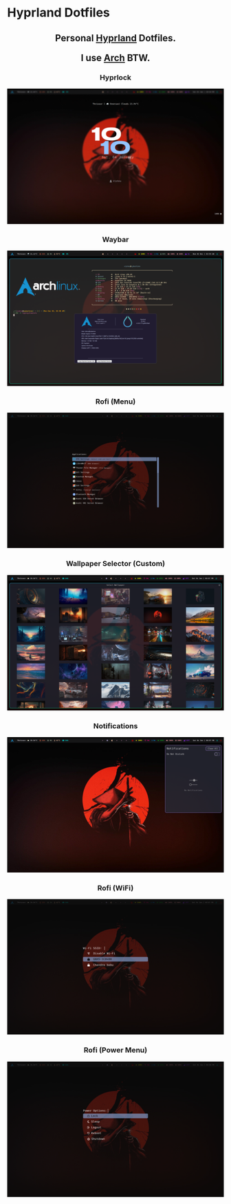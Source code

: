 # Hyprland Dotfiles

<h2 align="center">

Personal [Hyprland](https://github.com/hyprwm/Hyprland) Dotfiles.

I use [Arch](https://archlinux.org) BTW.

</h2>



<h3 align="center">
	 Hyprlock
</h3>

![Preview](./Preview/7.png)

<h3 align="center">
	Waybar 
</h3>

![Preview](./Preview/1.png)

<h3 align="center">
	 Rofi (Menu)
</h3>

![Preview](./Preview/2.png)

<h3 align="center">
	 Wallpaper Selector (Custom)
</h3>

![Preview](./Preview/3.png)

<h3 align="center">
	 Notifications
</h3>

![Preview](./Preview/4.png)

<h3 align="center">
	 Rofi (WiFi)
</h3>

![Preview](./Preview/5.png)

<h3 align="center">
	 Rofi (Power Menu)
</h3>

![Preview](./Preview/6.png)

